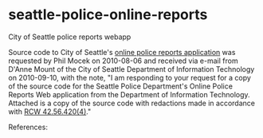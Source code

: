 seattle-police-online-reports
=============================

City of Seattle police reports webapp

Source code to City of Seattle's [online police reports application][1] was
requested by Phil Mocek on 2010-08-06 and received via e-mail from D'Anne Mount
of the City of Seattle Department of Information Technology on 2010-09-10, with
the note, "I am responding to your request for a copy of the source code for
the Seattle Police Department's Online Police Reports Web application from the
Department of Information Technology.  Attached is a copy of the source code
with redactions made in accordance with [RCW 42.56.420(4)][2]."


References:

 [1]: <http://www.seattle.gov/police/records/>
      (Seattle Police Department: View Police Reports Online)
 [2]: <http://apps.leg.wa.gov/rcw/default.aspx?cite=42.56.420>
      (RCW Title 42 > Chapter 42.56 > Section 42.56.420: Security)
